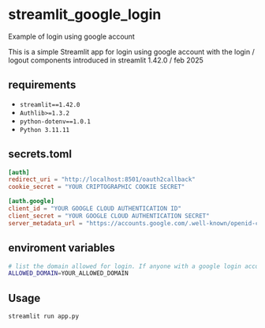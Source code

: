 # streamlit_google_login
Example of login using google account

This is a simple Streamlit app for login using google account with the 
login / logout components introduced in streamlit 1.42.0 / feb 2025


## requirements

- `streamlit==1.42.0`
- `Authlib>=1.3.2`
- `python-dotenv==1.0.1`
- `Python 3.11.11`


## secrets.toml
```toml
[auth]
redirect_uri = "http://localhost:8501/oauth2callback"
cookie_secret = "YOUR CRIPTOGRAPHIC COOKIE SECRET"

[auth.google]
client_id = "YOUR GOOGLE CLOUD AUTHENTICATION ID"
client_secret = "YOUR GOOGLE CLOUD AUTHENTICATION SECRET"
server_metadata_url = "https://accounts.google.com/.well-known/openid-configuration"
```

## enviroment variables

```sh
# list the domain allowed for login. If anyone with a google login account, specify "any"
ALLOWED_DOMAIN=YOUR_ALLOWED_DOMAIN
```

## Usage

```sh
streamlit run app.py
```